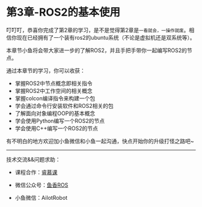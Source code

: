 # 第3章-ROS2的基本使用

叮叮叮，恭喜你完成了第2章的学习，是不是觉得第2章是`一看就会，一操作就废`。相信你现在已经拥有了一个装有ros2的ubuntu系统（不论是虚拟机还是双系统等）。

本章节小鱼将会带大家进一步的了解ROS2，并且手把手带你一起编写ROS2的节点。


通过本章节的学习，你可以收获：

- 掌握ROS2中节点概念即相关指令
- 掌握ROS2中工作空间的相关概念
- 掌握colcon编译指令来构建一个包                                                                                                                                   
- 学会通过命令行安装软件和ROS2相关的包
- 了解面向对象编程OOP的基本概念
- 学会使用Python编写一个ROS2的节点
- 学会使用C++编写一个ROS2的节点


有不明白的地方欢迎加小鱼微信和小鱼一起沟通，快点开始你的升级打怪之路吧~


------


技术交流&&问题求助：

- 课程合作：[睿慕课](https://www.aiimooc.com/)

- 微信公众号：[鱼香ROS](https://fishros.com)

- 小鱼微信：AiIotRobot





